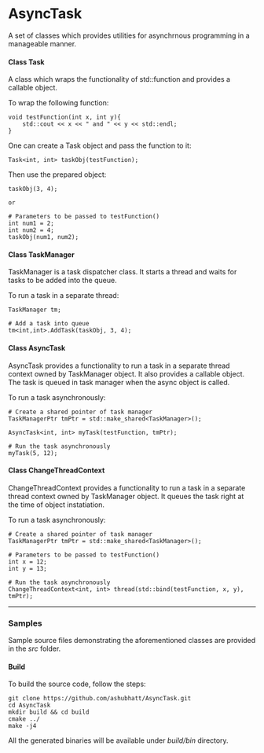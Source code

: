 # AsyncTask
A set of classes which provides utilities for asynchrnous programming in a manageable manner. 

#### Class Task

A class which wraps the functionality of std::function and provides a callable object.

To wrap the following function:

```
void testFunction(int x, int y){
	std::cout << x << " and " << y << std::endl;
}
```

One can create a Task object and pass the function to it:

```
Task<int, int> taskObj(testFunction);
```

Then use the prepared object:
```
taskObj(3, 4);

or 

# Parameters to be passed to testFunction()
int num1 = 2;
int num2 = 4;
taskObj(num1, num2);
```


#### Class TaskManager

TaskManager is a task dispatcher class. It starts a thread and waits for tasks to be added into the queue.

To run a task in a separate thread:

```
TaskManager tm;

# Add a task into queue
tm<int,int>.AddTask(taskObj, 3, 4);

```


#### Class AsyncTask

AsyncTask provides a functionality to run a task in a separate thread context owned by TaskManager object. It also provides a callable object. The task is queued in task manager when the async object is called.

To run a task asynchronously:

```
# Create a shared pointer of task manager
TaskManagerPtr tmPtr = std::make_shared<TaskManager>();

AsyncTask<int, int> myTask(testFunction, tmPtr);

# Run the task asynchronously
myTask(5, 12);

```


#### Class ChangeThreadContext

ChangeThreadContext provides a functionality to run a task in a separate thread context owned by TaskManager object. It queues the task right at the time of object instatiation.

To run a task asynchronously:

```
# Create a shared pointer of task manager
TaskManagerPtr tmPtr = std::make_shared<TaskManager>();

# Parameters to be passed to testFunction()
int x = 12;
int y = 13;

# Run the task asynchronously
ChangeThreadContext<int, int> thread(std::bind(testFunction, x, y), tmPtr);
```


----
### Samples

Sample source files demonstrating the aforementioned classes are provided in the *src* folder.

#### Build

To build the source code, follow the steps:

```
git clone https://github.com/ashubhatt/AsyncTask.git
cd AsyncTask
mkdir build && cd build
cmake ../
make -j4
```
All the generated binaries will be available under *build/bin* directory.
